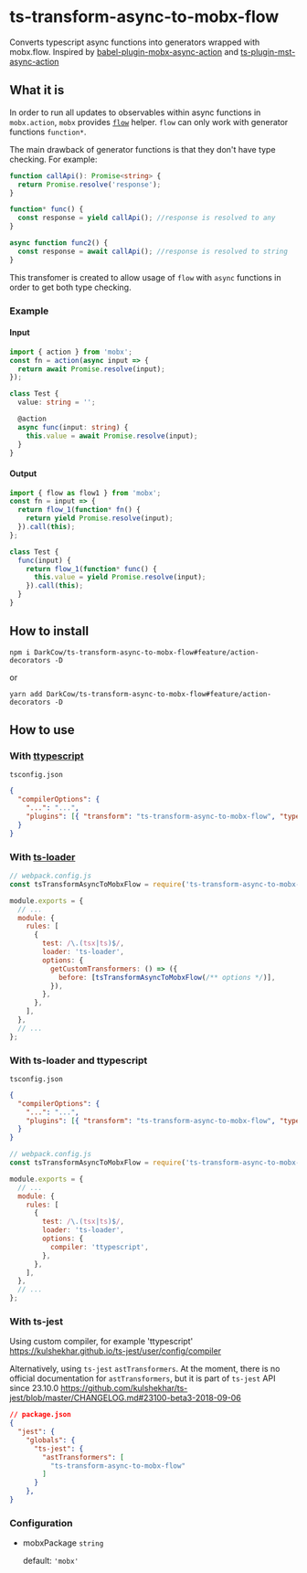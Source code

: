 # ts-transform-async-to-mobx-flow

<!-- [![npm](https://img.shields.io/npm/v/ts-transform-async-to-mobx-flow.svg)](https://www.npmjs.com/package/ts-transform-async-to-mobx-flow) -->

Converts typescript async functions into generators wrapped with mobx.flow.
Inspired by [babel-plugin-mobx-async-action](https://github.com/Strate/babel-plugin-mobx-async-action) and [ts-plugin-mst-async-action](https://github.com/newraina/ts-plugin-mst-async-action)

## What it is

In order to run all updates to observables within async functions in `mobx.action`, `mobx` provides [`flow`](https://mobx.js.org/best/actions.html) helper. `flow` can only work with generator functions `function*`.

The main drawback of generator functions is that they don't have type checking. For example:

```ts
function callApi(): Promise<string> {
  return Promise.resolve('response');
}

function* func() {
  const response = yield callApi(); //response is resolved to any
}

async function func2() {
  const response = await callApi(); //response is resolved to string
}
```

This transfomer is created to allow usage of `flow` with `async` functions in order to get both type checking.

### Example

#### Input

```ts
import { action } from 'mobx';
const fn = action(async input => {
  return await Promise.resolve(input);
});

class Test {
  value: string = '';

  @action
  async func(input: string) {
    this.value = await Promise.resolve(input);
  }
}
```

#### Output

```js
import { flow as flow1 } from 'mobx';
const fn = input => {
  return flow_1(function* fn() {
    return yield Promise.resolve(input);
  }).call(this);
};

class Test {
  func(input) {
    return flow_1(function* func() {
      this.value = yield Promise.resolve(input);
    }).call(this);
  }
}
```

## How to install

```
npm i DarkCow/ts-transform-async-to-mobx-flow#feature/action-decorators -D
```

or

```
yarn add DarkCow/ts-transform-async-to-mobx-flow#feature/action-decorators -D
```

## How to use

### With [ttypescript](https://github.com/cevek/ttypescript)

`tsconfig.json`

```json
{
  "compilerOptions": {
    "...": "...",
    "plugins": [{ "transform": "ts-transform-async-to-mobx-flow", "type": "config" }]
  }
}
```

### With [ts-loader](https://github.com/TypeStrong/ts-loader)

```js
// webpack.config.js
const tsTransformAsyncToMobxFlow = require('ts-transform-async-to-mobx-flow').default;

module.exports = {
  // ...
  module: {
    rules: [
      {
        test: /\.(tsx|ts)$/,
        loader: 'ts-loader',
        options: {
          getCustomTransformers: () => ({
            before: [tsTransformAsyncToMobxFlow(/** options */)],
          }),
        },
      },
    ],
  },
  // ...
};
```

### With ts-loader and ttypescript

`tsconfig.json`

```json
{
  "compilerOptions": {
    "...": "...",
    "plugins": [{ "transform": "ts-transform-async-to-mobx-flow", "type": "config" }]
  }
}
```

```js
// webpack.config.js
const tsTransformAsyncToMobxFlow = require('ts-transform-async-to-mobx-flow').default;

module.exports = {
  // ...
  module: {
    rules: [
      {
        test: /\.(tsx|ts)$/,
        loader: 'ts-loader',
        options: {
          compiler: 'ttypescript',
        },
      },
    ],
  },
  // ...
};
```

### With ts-jest

Using custom compiler, for example 'ttypescript' https://kulshekhar.github.io/ts-jest/user/config/compiler

Alternatively, using `ts-jest` `astTransformers`. At the moment, there is no official documentation for `astTransformers`, but it is part of `ts-jest` API since 23.10.0 https://github.com/kulshekhar/ts-jest/blob/master/CHANGELOG.md#23100-beta3-2018-09-06

```json
// package.json
{
  "jest": {
    "globals": {
      "ts-jest": {
        "astTransformers": [
          "ts-transform-async-to-mobx-flow"
        ]
      }
    },
}
```

### Configuration

- mobxPackage `string`

  default: `'mobx'`
